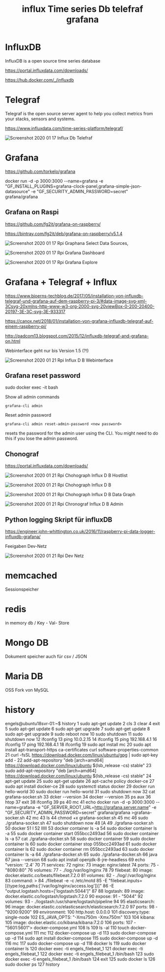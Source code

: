 ﻿---
layout: post
title: influx Time series Db telefraf grafana 
categories: [tools]
tags: [db, ui, graph, data analyse]
--- 

# InfluxDB 

InfluxDB is a open source time series database

https://portal.influxdata.com/downloads/ 

https://hub.docker.com/_/influxdb 

 
# Telegraf 

Telegraf is the open source server agent to help you collect metrics from your stacks, sensors and systems.

https://www.influxdata.com/time-series-platform/telegraf/ 

![Screenshot 2020 01 17 Influx Db Telefraf](/pic/Screenshot-2020-01-17_influx-db-telefraf.png)


# Grafana

https://github.com/torkelo/grafana

docker run -d -p 3000:3000 --name=grafana -e "GF_INSTALL_PLUGINS=grafana-clock-panel,grafana-simple-json-datasource" -e "GF_SECURITY_ADMIN_PASSWORD=secret" grafana/grafana



## Grafana on Raspi 

https://github.com/fg2it/grafana-on-raspberry/

https://bintray.com/fg2it/deb/grafana-on-raspberry/v5.1.4

![Screenshot 2020 01 17 Rpi Graphana Select Data Sources](/pic/Screenshot-2020-01-17_Rpi_graphana-select-data-sources.png),

![Screenshot 2020 01 17 Rpi Grafana Dashboard](/pic/Screenshot-2020-01-17_Rpi_grafana-dashboard.png)

![Screenshot 2020 01 17 Rpi Grafana Explore](/pic/Screenshot-2020-01-17_Rpi_grafana-explore.png)


# Grafana + Telegraf + Influx 

https://www.bjoerns-techblog.de/2017/05/installation-von-influxdb-telegraf-und-grafana-auf-dem-raspberry-pi-3/#data-image-svg-xml-3Csvg-20xmlns-http-www-w3-org-2000-svg-20viewBox-0-200-20400-20197-3E-3C-svg-3E-933317 

https://canox.net/2018/01/installation-von-grafana-influxdb-telegraf-auf-einem-raspberry-pi/

http://padcom13.blogspot.com/2015/12/influxdb-telegraf-and-grafana-on.html

Webinterface geht nur bis Version 1.5 (?!) 

![Screenshot 2020 01 21 Rpi Influx D B Webinterface](/pic/Screenshot-2020-01-21_Rpi-influxDB-webinterface.png)

## Grafana reset password 

sudo docker exec -it <container> bash 

Show all admin commands

    grafana-cli admin

Reset admin password

    grafana-cli admin reset-admin-password <new password> 

resets the password for the admin user using the CLI. You might need to do this if you lose the admin password.


## Chonograf 

https://portal.influxdata.com/downloads/ 

![Screenshot 2020 01 21 Rpi Chohograph Influx D B Hostlist](/pic/Screenshot-2020-01-21_Rpi_chohograph-influxDB-hostlist.png)

![Screenshot 2020 01 21 Rpi Chohograph Influx D B](/pic/Screenshot-2020-01-21_Rpi_chohograph-influxDB.png)

![Screenshot 2020 01 21 Rpi Chohograph Influx D B Data Graph](/pic/Screenshot-2020-01-21_Rpi_chohograph-influxDB-data-graph.png)

![Screenshot 2020 01 21 Rpi Chronograf Influx D B Admin](/pic/Screenshot-2020-01-21_Rpi-chronograf-influxDB-admin.png)


## Python logging Skript für influxDB

https://engineer.john-whittington.co.uk/2016/11/raspberry-pi-data-logger-influxdb-grafana/ 

Feeigaben Dev-Netz 

![Screenshot 2020 01 21 Rpi Dev Netz](/pic/Screenshot-2020-01-21_Rpi-DevNetz.png)


# memcached 

Sessionspeicher 

# redis

in memory db / Key - Val- Store 

# Mongo DB 

Dokument speicher auch für csv / JSON 

# Maria DB 

OSS Fork von MySQL 

# history 

engels@ubuntu18svr-01:~$ history
    1  sudo apt-get update
    2  cls
    3  clear
    4  exit
    5  sudo apt-get update
    6  sudo apt-get upgrade
    7  sudo apt-get update
    8  sudo apt-get upgrade
    9  sudo reboot now
   10  sudo shutdown
   11  sudo shutdown now
   12  ifconfig
   13  ping 10.0.2.15
   14  ifconfig
   15  ping 192.168.4.1
   16  ifconfig
   17  ping 192.168.4.1
   18  ifconfig
   19  sudo apt install mc
   20  sudo apt install apt-transport-https ca-certificates curl software-properties-common
   21  curl -fsSL https://download.docker.com/linux/ubuntu/gpg | sudo apt-key add -
   22  add-apt-repository "deb [arch=amd64] https://download.docker.com/linux/ubuntu $(lsb_release -cs) stable"
   23  sudo add-apt-repository "deb [arch=amd64] https://download.docker.com/linux/ubuntu $(lsb_release -cs) stable"
   24  apt-get update
   25  sudo apt-get update
   26  apt-cache policy docker-ce
   27  sudo apt install docker-ce
   28  sudo systemctl status docker
   29  docker run hello-world
   30  sudo docker run hello-world
   31  sudo shutdown now
   32  cat grafana-socker.sh
   33  dcker --version
   34  docker --version
   35  ps aux
   36  htop
   37  exit
   38  ifconfig
   39  ps
   40  mc
   41  echo docker run -d   -p 3000:3000   --name=grafana   -e "GF_SERVER_ROOT_URL=http://grafana.server.name"   -e "GF_SECURITY_ADMIN_PASSWORD=secret"   grafana/grafana >grafana-socker.sh
   42  mc
   43  ls
   44  chmod +x grafana-socker.sh
   45  mc
   46  sudo ./grafana-socker.sh
   47  sudo shutdown now
   48  [A
   49  ./grafana-socker.sh
   50  docker
   51  I
   52  IIIII
   53  docker container ls -a
   54  sudo docker container ls -a
   55  sudo docker container start 055bcc2493ad
   56  sudo docker container ls -a
   57  cat ./grafana-docker.sh
   58  sudo docker container
   59  sudo docker container ls
   60  sudo docker container stop 055bcc2493ad
   61  sudo docker container ls
   62  sudo docker container rm 055bcc2493ad
   63  sudo docker container ls -a
   64  ./grafana-docker.sh
   65  sudo ./grafana-docker.sh
   66  java
   67  java --version
   68  sudo apt install openjdk-8-jre-headless
   69  echo "version: '2.4'
   70
   71  services:
   72      nginx:
   73        image: nginx:latest
   74        ports:
   75          - "8080:80"
   76        volumes:
   77          - ./log:/var/log/nginx
   78
   79      filebeat:
   80        image: docker.elastic.co/beats/filebeat:7.2.0
   81        volumes:
   82          - ./log/:/var/log/nginx
   83        command: >
   84          ./filebeat -e -c /etc/motd
   85          -E "filebeat.inputs=[{type:log,paths:['/var/log/nginx/access.log']}]"
   86          -E "output.logstash.hosts=['logstash:5044']"
   87
   88      logstash:
   89        image: docker.elastic.co/logstash/logstash:7.2.0
   90        expose:
   91          - "5044"
   92        volumes:
   93          - ./logstash:/usr/share/logstash/pipeline
   94
   95      elasticsearch:
   96        image: docker.elastic.co/elasticsearch/elasticsearch:7.2.0
   97        ports:
   98          - "9200:9200"
   99        environment:
  100          http.host: 0.0.0.0
  101          discovery.type: single-node
  102          ES_JAVA_OPTS: "-Xms750m -Xmx750m"
  103
  104      kibana:
  105        image: docker.elastic.co/kibana/kibana:7.2.0
  106        ports:
  107          - "5601:5601"> docker-compose.yml
  108  ls
  109  ls -al
  110  touch docker-compose.yml
  111  mc
  112  docker-compose up -d
  113  sudo docker-compose up -d
  114  sudo apt  install docker-compose
  115  sudo docker-compose up -d
  116  mc
  117  sudo docker-compose up -d
  118  docker ls
  119  sudo docker container ls
  120  docker exec -ti  engels_filebeat_1
  121  docker exec -ti engels_filebeat_1
  122  docker exec -ti engels_filebeat_1 /bin/bash
  123  sudo docker exec -ti engels_filebeat_1 /bin/bash
  124  exit
  125  sudo docker ls
  126  sudo docker ps
  127  history
